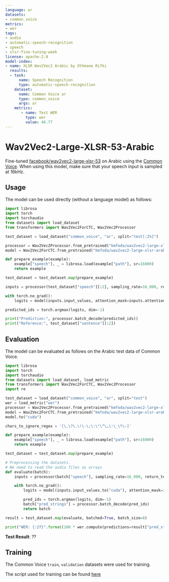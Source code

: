 ```yaml
---
language: ar
datasets:
- common_voice 
metrics:
- wer
tags:
- audio
- automatic-speech-recognition
- speech
- xlsr-fine-tuning-week
license: apache-2.0
model-index:
- name: XLSR Wav2Vec2 Arabic by Othmane Rifki
  results:
  - task: 
      name: Speech Recognition
      type: automatic-speech-recognition
    dataset:
      name: Common Voice ar
      type: common_voice
      args: ar
    metrics:
       - name: Test WER
         type: wer
         value: 46.77
---
```


# Wav2Vec2-Large-XLSR-53-Arabic

Fine-tuned [facebook/wav2vec2-large-xlsr-53](https://huggingface.co/facebook/wav2vec2-large-xlsr-53) on Arabic using the [Common Voice](https://huggingface.co/datasets/common_voice). 
When using this model, make sure that your speech input is sampled at 16kHz.

## Usage

The model can be used directly (without a language model) as follows:

```python
import librosa
import torch
import torchaudio
from datasets import load_dataset
from transformers import Wav2Vec2ForCTC, Wav2Vec2Processor

test_dataset = load_dataset("common_voice", "ar", split="test[:2%]")

processor = Wav2Vec2Processor.from_pretrained("kmfoda/wav2vec2-large-xlsr-arabic")
model = Wav2Vec2ForCTC.from_pretrained("kmfoda/wav2vec2-large-xlsr-arabic")

def prepare_example(example):
    example["speech"], _ = librosa.load(example["path"], sr=16000)
    return example

test_dataset = test_dataset.map(prepare_example)

inputs = processor(test_dataset["speech"][:2], sampling_rate=16_000, return_tensors="pt", padding=True)

with torch.no_grad():
    logits = model(inputs.input_values, attention_mask=inputs.attention_mask).logits

predicted_ids = torch.argmax(logits, dim=-1)

print("Prediction:", processor.batch_decode(predicted_ids))
print("Reference:", test_dataset["sentence"][:2])
```

## Evaluation

The model can be evaluated as follows on the Arabic test data of Common Voice. 

```python
import librosa
import torch
import torchaudio
from datasets import load_dataset, load_metric
from transformers import Wav2Vec2ForCTC, Wav2Vec2Processor
import re

test_dataset = load_dataset("common_voice", "ar", split="test") 
wer = load_metric("wer")
processor = Wav2Vec2Processor.from_pretrained("kmfoda/wav2vec2-large-xlsr-arabic") 
model = Wav2Vec2ForCTC.from_pretrained("kmfoda/wav2vec2-large-xlsr-arabic")
model.to("cuda")

chars_to_ignore_regex = '[\,\?\.\!\-\;\:\"\“\؟\_\؛\ـ\—]'

def prepare_example(example):
    example["speech"], _ = librosa.load(example["path"], sr=16000)
    return example

test_dataset = test_dataset.map(prepare_example)

# Preprocessing the datasets.
# We need to read the audio files as arrays
def evaluate(batch):
    inputs = processor(batch["speech"], sampling_rate=16_000, return_tensors="pt", padding=True)

    with torch.no_grad():
        logits = model(inputs.input_values.to("cuda"), attention_mask=inputs.attention_mask.to("cuda")).logits

        pred_ids = torch.argmax(logits, dim=-1)
        batch["pred_strings"] = processor.batch_decode(pred_ids)
        return batch

result = test_dataset.map(evaluate, batched=True, batch_size=8)

print("WER: {:2f}".format(100 * wer.compute(predictions=result["pred_strings"], references=result["sentence"])))

```

**Test Result**: ??


## Training

The Common Voice `train`, `validation` datasets were used for training.

The script used for training can be found [here](https://huggingface.co/kmfoda/wav2vec2-large-xlsr-arabic/tree/main) 